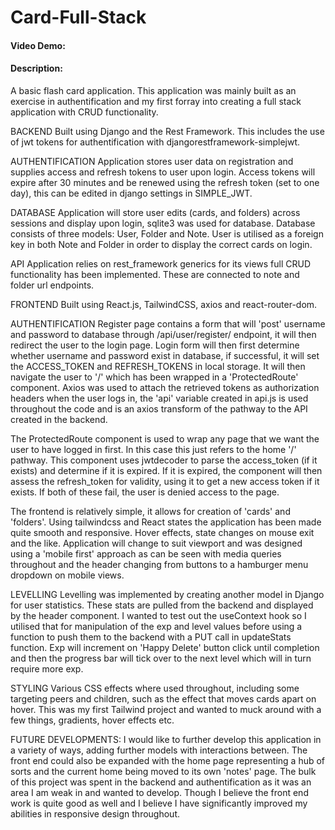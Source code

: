 # Card-Full-Stack

#### Video Demo: <URL HERE>

#### Description:

A basic flash card application.
This application was mainly built as an exercise in authentification and my first forray into creating a full stack
application with CRUD functionality.

BACKEND
Built using Django and the Rest Framework. This includes the use of jwt tokens for authentification with djangorestframework-simplejwt.

AUTHENTIFICATION
Application stores user data on registration and supplies access and refresh tokens to user upon login. Access tokens will expire after 30
minutes and be renewed using the refresh token (set to one day), this can be edited in django settings in SIMPLE_JWT.

DATABASE
Application will store user edits (cards, and folders) across sessions and display upon login, sqlite3 was used for database.
Database consists of three models: User, Folder and Note. User is utilised as a foreign key in both Note and Folder in order to display
the correct cards on login.

API
Application relies on rest_framework generics for its views full CRUD functionality has been implemented. These are connected to note and folder url endpoints.

FRONTEND
Built using React.js, TailwindCSS, axios and react-router-dom.

AUTHENTIFICATION
Register page contains a form that will 'post' username and password to database through /api/user/register/ endpoint, it will then redirect the
user to the login page. Login form will then first determine whether username and password exist in database, if successful, it will set the ACCESS_TOKEN and REFRESH_TOKENS in local storage. It will then navigate the user to '/' which has been wrapped in a 'ProtectedRoute' component. Axios was used to attach the retrieved tokens as authorization headers when the user logs in, the 'api' variable created in api.js is used throughout the code and is an axios transform of the pathway to the API created in the backend.

The ProtectedRoute component is used to wrap any page that we want the user to have logged in first. In this case this just refers to the home '/' pathway. This component uses jwtdecoder to parse the access_token (if it exists) and determine if it is expired. If it is expired, the component will then assess the refresh_token for validity, using it to get a new access token if it exists. If both of these fail, the user is denied access to the page.

The frontend is relatively simple, it allows for creation of 'cards' and 'folders'. Using tailwindcss and React states the application has been made quite smooth and responsive. Hover effects, state changes on mouse exit and the like. Application will change to suit viewport and was designed using a 'mobile first' approach as can be seen with media queries throughout and the header changing from buttons to a hamburger menu dropdown on mobile views.

LEVELLING
Levelling was implemented by creating another model in Django for user statistics. These stats are pulled from the backend and displayed by the header component. I wanted to test out the useContext hook so I utilised that for manipulation of the exp and level values before using a function to push them to the backend with a PUT call in updateStats function. Exp will increment on 'Happy Delete' button click until completion and then the progress bar will tick over to the next level which will in turn require more exp.

STYLING
Various CSS effects where used throughout, including some targeting peers and children, such as the effect that moves cards apart on hover. This was my first Tailwind project and wanted to muck around with a few things, gradients, hover effects etc.

FUTURE DEVELOPMENTS:
I would like to further develop this application in a variety of ways, adding further models with interactions between. The front end could also be expanded with the home page representing a hub of sorts and the current home being moved to its own 'notes' page. The bulk of this project was spent in the backend and authentification as it was an area I am weak in and wanted to develop. Though I believe the front end work is quite good as well and I believe I have significantly improved my abilities in responsive design throughout.
